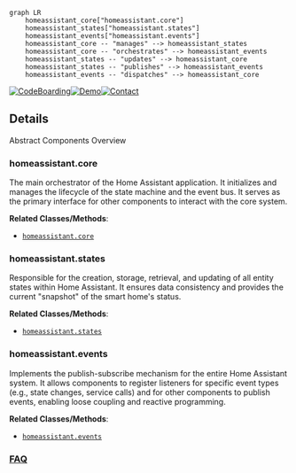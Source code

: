 ```mermaid
graph LR
    homeassistant_core["homeassistant.core"]
    homeassistant_states["homeassistant.states"]
    homeassistant_events["homeassistant.events"]
    homeassistant_core -- "manages" --> homeassistant_states
    homeassistant_core -- "orchestrates" --> homeassistant_events
    homeassistant_states -- "updates" --> homeassistant_core
    homeassistant_states -- "publishes" --> homeassistant_events
    homeassistant_events -- "dispatches" --> homeassistant_core
```

[![CodeBoarding](https://img.shields.io/badge/Generated%20by-CodeBoarding-9cf?style=flat-square)](https://github.com/CodeBoarding/CodeBoarding)[![Demo](https://img.shields.io/badge/Try%20our-Demo-blue?style=flat-square)](https://www.codeboarding.org/demo)[![Contact](https://img.shields.io/badge/Contact%20us%20-%20contact@codeboarding.org-lightgrey?style=flat-square)](mailto:contact@codeboarding.org)

## Details

Abstract Components Overview

### homeassistant.core
The main orchestrator of the Home Assistant application. It initializes and manages the lifecycle of the state machine and the event bus. It serves as the primary interface for other components to interact with the core system.


**Related Classes/Methods**:

- <a href="https://github.com/home-assistant/core/blob/dev/homeassistant/core.py" target="_blank" rel="noopener noreferrer">`homeassistant.core`</a>


### homeassistant.states
Responsible for the creation, storage, retrieval, and updating of all entity states within Home Assistant. It ensures data consistency and provides the current "snapshot" of the smart home's status.


**Related Classes/Methods**:

- <a href="https://github.com/home-assistant/core/blob/dev/homeassistant/auth/providers/homeassistant.py" target="_blank" rel="noopener noreferrer">`homeassistant.states`</a>


### homeassistant.events
Implements the publish-subscribe mechanism for the entire Home Assistant system. It allows components to register listeners for specific event types (e.g., state changes, service calls) and for other components to publish events, enabling loose coupling and reactive programming.


**Related Classes/Methods**:

- <a href="https://github.com/home-assistant/core/blob/dev/homeassistant/auth/providers/homeassistant.py" target="_blank" rel="noopener noreferrer">`homeassistant.events`</a>




### [FAQ](https://github.com/CodeBoarding/GeneratedOnBoardings/tree/main?tab=readme-ov-file#faq)